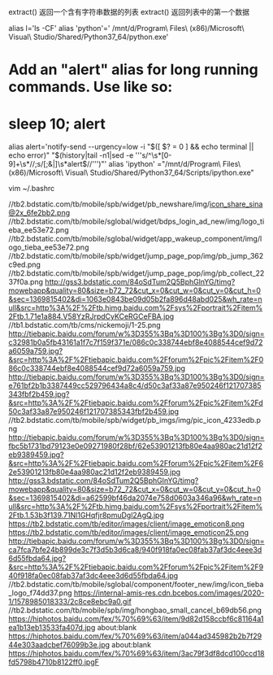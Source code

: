 extract() 返回一个含有字符串数据的列表
extract() 返回列表中的第一个数据

alias l='ls -CF'
alias 'python'=' /mnt/d/Program\ Files\ \(x86\)/Microsoft\ Visual\ Studio/Shared/Python37_64/python.exe'
# Add an "alert" alias for long running commands.  Use like so:
#   sleep 10; alert
alias alert='notify-send --urgency=low -i "$([ $? = 0 ] && echo terminal || echo error)" "$(history|tail -n1|sed -e '\''s/^\s*[0-9]\+\s*//;s/[;&|]\s*alert$//'\'')"'
alias 'ipython' ="/mnt/d/Program\ Files\ \(x86\)/Microsoft\ Visual\ Studio/Shared/Python37_64/Scripts/ipython.exe"


 vim ~/.bashrc


 //tb2.bdstatic.com/tb/mobile/spb/widget/pb_newshare/img/icon_share_sina@2x_6fe2bb2.png
//tb2.bdstatic.com/tb/mobile/sglobal/widget/bdps_login_ad_new/img/logo_tieba_ee53e72.png
//tb2.bdstatic.com/tb/mobile/sglobal/widget/app_wakeup_component/img/logo_tieba_ee53e72.png
//tb2.bdstatic.com/tb/mobile/spb/widget/jump_page_pop/img/pb_jump_362c9ed.png
//tb2.bdstatic.com/tb/mobile/spb/widget/jump_page_pop/img/pb_collect_2237f0a.png
http://gss3.bdstatic.com/84oSdTum2Q5BphGlnYG/timg?mowebapp&quality=80&size=b72_72&cut_x=0&cut_w=0&cut_y=0&cut_h=0&sec=1369815402&di=1063e0843be09d05b2fa896d48abd025&wh_rate=null&src=http%3A%2F%2Ftb.himg.baidu.com%2Fsys%2Fportrait%2Fitem%2Ftb.1.71e1a884.V58YzRJrpdCyKCeRGCeFBA.jpg
//tb1.bdstatic.com/tb/cms/nickemoji/1-25.png
http://tiebapic.baidu.com/forum/w%3D355%3Bq%3D100%3Bg%3D0/sign=c32981b0a5fb43161a1f7c7f159f371e/086c0c338744ebf8e4088544cef9d72a6059a759.jpg?&src=http%3A%2F%2Ftiebapic.baidu.com%2Fforum%2Fpic%2Fitem%2F086c0c338744ebf8e4088544cef9d72a6059a759.jpg
http://tiebapic.baidu.com/forum/w%3D355%3Bq%3D100%3Bg%3D0/sign=e761bf2b1b3387449cc529796434a8c4/d50c3af33a87e950246f121707385343fbf2b459.jpg?&src=http%3A%2F%2Ftiebapic.baidu.com%2Fforum%2Fpic%2Fitem%2Fd50c3af33a87e950246f121707385343fbf2b459.jpg
//tb2.bdstatic.com/tb/mobile/spb/widget/pb_imgs/img/pic_icon_4233edb.png
http://tiebapic.baidu.com/forum/w%3D355%3Bq%3D100%3Bg%3D0/sign=fbc5b1731bd79123e0e09271980f28bf/62e53901213fb80e4aa980ac21d12f2eb9389459.jpg?&src=http%3A%2F%2Ftiebapic.baidu.com%2Fforum%2Fpic%2Fitem%2F62e53901213fb80e4aa980ac21d12f2eb9389459.jpg
http://gss3.bdstatic.com/84oSdTum2Q5BphGlnYG/timg?mowebapp&quality=80&size=b72_72&cut_x=0&cut_w=0&cut_y=0&cut_h=0&sec=1369815402&di=a62599bf46da2074e758d0603a346a96&wh_rate=null&src=http%3A%2F%2Ftb.himg.baidu.com%2Fsys%2Fportrait%2Fitem%2Ftb.1.53b3f139.71Nl1GHqfjr8pmuDgl2AgQ.jpg
https://tb2.bdstatic.com/tb/editor/images/client/image_emoticon8.png
https://tb2.bdstatic.com/tb/editor/images/client/image_emoticon25.png
http://tiebapic.baidu.com/forum/w%3D355%3Bq%3D100%3Bg%3D0/sign=ca7fca7bfe24b899de3c7f3d5b3d6ca8/940f918fa0ec08fab37af3dc4eee3d6d55fbda64.jpg?&src=http%3A%2F%2Ftiebapic.baidu.com%2Fforum%2Fpic%2Fitem%2F940f918fa0ec08fab37af3dc4eee3d6d55fbda64.jpg
//tb2.bdstatic.com/tb/mobile/sglobal/component/footer_new/img/icon_tieba_logo_f74dd37.png
https://internal-amis-res.cdn.bcebos.com/images/2020-1/1578985018333/2c8ce8ebc9a0.gif
//tb2.bdstatic.com/tb/mobile/spb/img/hongbao_small_cancel_b69db56.png
https://hiphotos.baidu.com/fex/%70%69%63/item/9d82d158ccbf6c81164a1ea1b13eb13533fa407d.jpg
about:blank
https://hiphotos.baidu.com/fex/%70%69%63/item/a044ad345982b2b7f2944e303aadcbef76099b3e.jpg
about:blank
https://hiphotos.baidu.com/fex/%70%69%63/item/3ac79f3df8dcd100ccd18fd5798b4710b8122ff0.jpgF